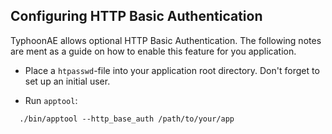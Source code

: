 ## Configuring HTTP Basic Authentication ##

TyphoonAE allows optional HTTP Basic Authentication. The following notes are ment as a guide on how to enable this feature for you application.

  * Place a `htpasswd`-file into your application root directory. Don't forget to set up an initial user.

  * Run `apptool`:

```
  ./bin/apptool --http_base_auth /path/to/your/app
```